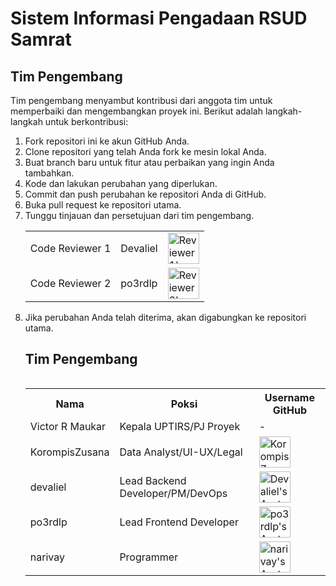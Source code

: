 <!DOCTYPE html>
<html>

<head>
  <title>Sistem Informasi Pengadaan RSUD Samrat</title>

   
</head>

<body>
  <h1>Sistem Informasi Pengadaan RSUD Samrat</h1>

<h2>Tim Pengembang</h2>
  <p>Tim pengembang menyambut kontribusi dari anggota tim untuk memperbaiki dan mengembangkan proyek ini. Berikut adalah langkah-langkah untuk berkontribusi:</p>
  <ol>
    <li>Fork repositori ini ke akun GitHub Anda.</li>
    <li>Clone repositori yang telah Anda fork ke mesin lokal Anda.</li>
    <li>Buat branch baru untuk fitur atau perbaikan yang ingin Anda tambahkan.</li>
    <li>Kode dan lakukan perubahan yang diperlukan.</li>
    <li>Commit dan push perubahan ke repositori Anda di GitHub.</li>
    <li>Buka pull request ke repositori utama.</li>
    <li>Tunggu tinjauan dan persetujuan dari tim pengembang.</li>
<table>
  <tr>
    <td>Code Reviewer 1</td>
    <td>Devaliel</td>
    <td><a href="https://github.com/Devaliel"><img src="https://avatars.githubusercontent.com/reviewer1" alt="Reviewer 1's Avatar" width="50" height="50"></a></td>
  </tr>
  <tr>
    <td>Code Reviewer 2</td>
    <td>po3rdlp</td>
    <td><a href="https://github.com/po3rdlp"><img src="https://avatars.githubusercontent.com/reviewer2" alt="Reviewer 2's Avatar" width="50" height="50"></a></td>
  </tr>
<table>
    <li>Jika perubahan Anda telah diterima, akan digabungkan ke repositori utama.</li>
  

<h2>Tim Pengembang</h2>
<table>
  <tr>
    <th>Nama</th>
    <th>Poksi</th>
    <th>Username GitHub</th>
  </tr>
  <tr>
    <td>Victor R Maukar</td>
    <td>Kepala UPTIRS/PJ Proyek</td>
    <td>-</td>
  </tr>
  <tr>
    <td>KorompisZusana</td>
    <td>Data Analyst/UI-UX/Legal</td>
    <td><a href="https://github.com/KorompisZusana"><img src="https://avatars.githubusercontent.com/KorompisZusana" alt="KorompisZusana's Avatar" width="50" height="50"></a></td>
  </tr>
  <tr>
    <td>devaliel</td>
    <td>Lead Backend Developer/PM/DevOps</td>
    <td><a href="https://github.com/Devaliel"><img src="https://avatars.githubusercontent.com/Devaliel" alt="Devaliel's Avatar" width="50" height="50"></a></td>
  </tr>
  <tr>
    <td>po3rdlp</td>
    <td>Lead Frontend Developer</td>
    <td><a href="https://github.com/po3rdlp"><img src="https://avatars.githubusercontent.com/po3rdlp" alt="po3rdlp's Avatar" width="50" height="50"></a></td>
  </tr>

  <tr>
    <td>narivay</td>
    <td>Programmer</td>
    <td><a href="https://github.com/orgs/RSUD-Dr-Sam-Ratulangi/people/narivay"><img src="https://avatars.githubusercontent.com/narivay" alt="narivay's Avatar" width="50" height="50"></a></td>
  </tr>
</table>


</body>

</html>
